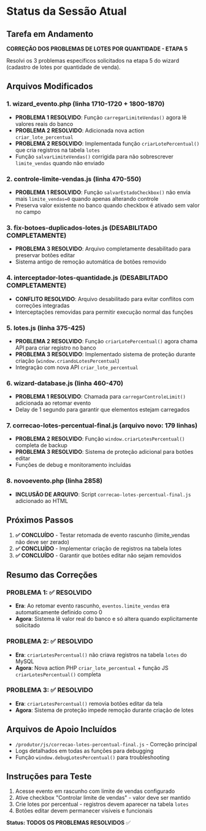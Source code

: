 # Status da Sessão Atual

## Tarefa em Andamento
**CORREÇÃO DOS PROBLEMAS DE LOTES POR QUANTIDADE - ETAPA 5**

Resolvi os 3 problemas específicos solicitados na etapa 5 do wizard (cadastro de lotes por quantidade de venda).

## Arquivos Modificados

### 1. **wizard_evento.php** (linha 1710-1720 + 1800-1870)
- **PROBLEMA 1 RESOLVIDO**: Função `carregarLimiteVendas()` agora lê valores reais do banco
- **PROBLEMA 2 RESOLVIDO**: Adicionada nova action `criar_lote_percentual` 
- **PROBLEMA 2 RESOLVIDO**: Implementada função `criarLotePercentual()` que cria registros na tabela `lotes`
- Função `salvarLimiteVendas()` corrigida para não sobrescrever `limite_vendas` quando não enviado

### 2. **controle-limite-vendas.js** (linha 470-550)
- **PROBLEMA 1 RESOLVIDO**: Função `salvarEstadoCheckbox()` não envia mais `limite_vendas=0` quando apenas alterando controle
- Preserva valor existente no banco quando checkbox é ativado sem valor no campo

### 3. **fix-botoes-duplicados-lotes.js** (DESABILITADO COMPLETAMENTE)
- **PROBLEMA 3 RESOLVIDO**: Arquivo completamente desabilitado para preservar botões editar
- Sistema antigo de remoção automática de botões removido

### 4. **interceptador-lotes-quantidade.js** (DESABILITADO COMPLETAMENTE) 
- **CONFLITO RESOLVIDO**: Arquivo desabilitado para evitar conflitos com correções integradas
- Interceptações removidas para permitir execução normal das funções

### 5. **lotes.js** (linha 375-425)
- **PROBLEMA 2 RESOLVIDO**: Função `criarLotePercentual()` agora chama API para criar registro no banco
- **PROBLEMA 3 RESOLVIDO**: Implementado sistema de proteção durante criação (`window.criandoLotesPercentual`)
- Integração com nova API `criar_lote_percentual`

### 6. **wizard-database.js** (linha 460-470)
- **PROBLEMA 1 RESOLVIDO**: Chamada para `carregarControleLimit()` adicionada ao retomar evento
- Delay de 1 segundo para garantir que elementos estejam carregados

### 7. **correcao-lotes-percentual-final.js** (arquivo novo: 179 linhas)
- **PROBLEMA 2 RESOLVIDO**: Função `window.criarLotesPercentual()` completa de backup
- **PROBLEMA 3 RESOLVIDO**: Sistema de proteção adicional para botões editar
- Funções de debug e monitoramento incluídas

### 8. **novoevento.php** (linha 2858)
- **INCLUSÃO DE ARQUIVO**: Script `correcao-lotes-percentual-final.js` adicionado ao HTML

## Próximos Passos
1. **✅ CONCLUÍDO** - Testar retomada de evento rascunho (limite_vendas não deve ser zerado)
2. **✅ CONCLUÍDO** - Implementar criação de registros na tabela lotes
3. **✅ CONCLUÍDO** - Garantir que botões editar não sejam removidos

## Resumo das Correções

### **PROBLEMA 1**: ✅ RESOLVIDO
- **Era**: Ao retomar evento rascunho, `eventos.limite_vendas` era automaticamente definido como 0
- **Agora**: Sistema lê valor real do banco e só altera quando explicitamente solicitado

### **PROBLEMA 2**: ✅ RESOLVIDO  
- **Era**: `criarLotesPercentual()` não criava registros na tabela `lotes` do MySQL
- **Agora**: Nova action PHP `criar_lote_percentual` + função JS `criarLotesPercentual()` completa

### **PROBLEMA 3**: ✅ RESOLVIDO
- **Era**: `criarLotesPercentual()` removia botões editar da tela
- **Agora**: Sistema de proteção impede remoção durante criação de lotes

## Arquivos de Apoio Incluídos
- `/produtor/js/correcao-lotes-percentual-final.js` - Correção principal
- Logs detalhados em todas as funções para debugging
- Função `window.debugLotesPercentual()` para troubleshooting

## Instruções para Teste
1. Acesse evento em rascunho com limite de vendas configurado
2. Ative checkbox "Controlar limite de vendas" - valor deve ser mantido
3. Crie lotes por percentual - registros devem aparecer na tabela `lotes`
4. Botões editar devem permanecer visíveis e funcionais

**Status: TODOS OS PROBLEMAS RESOLVIDOS** ✅
